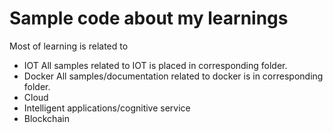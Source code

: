 # Sample code about my learnings
Most of learning is related to 
 * IOT
 All samples related to IOT is placed in corresponding folder.
 * Docker
 All samples/documentation related to docker is in corresponding folder.
 * Cloud
 * Intelligent applications/cognitive service
 * Blockchain
